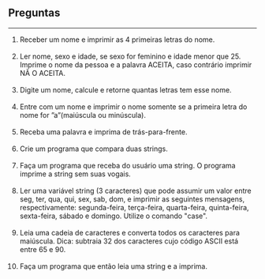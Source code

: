 <h2>Preguntas</h2>
<hr>
<ol type="1">
	<li>
		Receber um nome e imprimir as 4 primeiras letras do nome.<br><br>
	</li>
	<li>
		Ler nome, sexo e idade, se sexo for feminino e idade menor que 25. Imprime o nome da pessoa e a palavra ACEITA, caso contrário imprimir NÃ O ACEITA.<br><br>
	</li>
	<li>
		Digite um nome, calcule e retorne quantas letras tem esse nome.<br><br>
	</li>
	<li>
		Entre com um nome e imprimir o nome somente se a primeira letra do nome for ”a”(maiúscula ou minúscula).<br><br>
	</li>
	<li>
		Receba uma palavra e imprima de trás-para-frente.<br><br>
	</li>
	<li>
		Crie um programa que compara duas strings.<br><br>
	</li>
	<li>
		Faça um programa que receba do usuário uma string. O programa imprime a string sem suas vogais.<br><br>
	</li>
	<li>
		Ler uma variável string (3 caracteres) que pode assumir um valor entre seg, ter, qua, qui, sex, sab, dom, e imprimir as seguintes mensagens, respectivamente: segunda-feira, terça-feira, quarta-feira, quinta-feira, sexta-feira, sábado e domingo. Utilize o comando "case".<br><br>
	</li>
	<li>
		Leia uma cadeia de caracteres e converta todos os caracteres para maiúscula. Dica: subtraia 32 dos caracteres cujo código ASCII está entre 65 e 90.<br><br>
	</li>
	<li>
		Faça um programa que então leia uma string e a imprima.<br><br>
	</li>
</ol>

